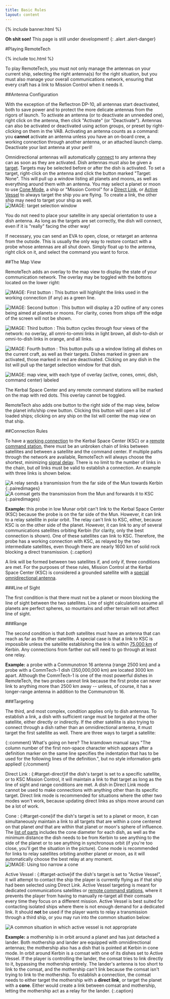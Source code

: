 ```yaml
---
title: Basic Rules
layout: content
---
```


{% include banner.html %}

**Oh shit son!** This page is still under development!
{: .alert .alert-danger}

#Playing RemoteTech

{% include toc.html %}

To play RemoteTech, you must not only manage the antennas on your current ship, selecting the right antenna(s) for the right situation, but you must also manage your overall communications network, ensuring that every craft has a link to Mission Control when it needs it.

##Antenna Configuration

With the exception of the Reflectron DP-10, all antennas start deactivated, both to save power and to protect the more delicate antennas from the rigors of launch. To activate an antenna (or to deactivate an unneeded one), right click on the antenna, then click "Activate" (or "Deactivate"). Antennas can also be activated or deactivated using action groups, or preset by right-clicking on them in the VAB. Activating an antenna counts as a command: you **cannot** activate an antenna unless you have an on-board crew, a working connection through another antenna, or an attached launch clamp. Deactivate your last antenna at your peril!

Omnidirectional antennas will automatically [connect](#connection-rules) to any antenna they can as soon as they are activated. Dish antennas must also be given a [target](#targeting). Targets may be selected before or after the dish is activated. To set a target, right-click on the antenna and click the button marked "Target: None". This will pull up a window listing all planets and moons, as well as everything around them with an antenna. You may select a planet or moon to use [Cone Mode](#target-cone), a ship or "Mission Control" for a [Direct Link](#target-direct), or [Active Vessel](#target-active) to always target the ship you are flying. To create a link, the other ship may need to target your ship as well.
![IMAGE: target selection window](targetselector.png)

You do not need to place your satellite in any special orientation to use a dish antenna. As long as the targets are set correctly, the dish will connect, even if it is "really" facing the other way!

If necessary, you can send an EVA to open, close, or retarget an antenna from the outside. This is usually the only way to restore contact with a probe whose antennas are all shut down. Simply float up to the antenna, right click on it, and select the command you want to force.

##The Map View

RemoteTech adds an overlay to the map view to display the state of your communication network. The overlay may be toggled with the bottons located on the lower right: 

![IMAGE: First button](icon_connection.png)
:   This button will highlight the links used in the working connection (if any) as a green line.

![IMAGE: Second button](icon_cones.png)
:   This button will display a 2D outline of any cones being aimed at planets or moons. For clarity, cones from ships off the edge of the screen will not be shown.

![IMAGE: Third button](icon_links.png)
:   This button cycles through four views of the network: no overlay, all omni-to-omni links in light brown, all dish-to-dish or omni-to-dish links in orange, and all links.

![IMAGE: Fourth button](icon_targets.png)
:   This button pulls up a window listing all dishes on the current craft, as well as their targets. Dishes marked in green are activated, those marked in red are deactivated. Clicking on any dish in the list will pull up the target selection window for that dish.

![IMAGE: map view, with each type of overlay (active, cones, omni, dish, command center) labeled](rtmapview.png)

The Kerbal Space Center and any remote command stations will be marked on the map with red dots. This overlay cannot be toggled.

RemoteTech also adds one button to the right side of the map view, below the planet info/ship crew button. Clicking this button will open a list of loaded ships; clicking on any ship on the list will center the map view on that ship.

##Connection Rules

To have a [working connection](../../#connections) to the Kerbal Space Center (KSC) or a [remote command station](../../#command-stations), there must be an unbroken chain of links between satellites and between a satellite and the command center. If multiple paths through the network are available, RemoteTech will always choose the shortest, minimizing [signal delay](../comp/#signal-delay). There is no limit to the number of links in the chain, but *all* links must be valid to establish a connection. An example with three links is shown below.

![A relay sends a transmission from the far side of the Mun towards Kerbin](../connectiondemo1.jpg "Mun polar relay"){:.pairedimages} 
![A comsat gets the transmission from the Mun and forwards it to KSC](../connectiondemo2.jpg "Kerbin comsat"){:.pairedimages}

**Example:** this probe in low Munar orbit can't link to the Kerbal Space Center (KSC) because the probe is on the far side of the Mun. However, it can link to a relay satellite in polar orbit. The relay can't link to KSC, either, because KSC is on the other side of the planet. However, it can link to any of several communications satellites orbiting Kerbin (for clarity, only the best connection is shown). One of these satellites can link to KSC. Therefore, the probe has a working connection with KSC, as relayed by the two intermediate satellites, even though there are nearly 1600 km of solid rock blocking a direct transmission.
{:.caption}

A link will be formed between two satellites if, and only if, three conditions are met. For the purposes of these rules, Mission Control at the Kerbal Space Center (KSC) is considered a grounded satellite with a [special omnidirectional antenna](../parts/#omnidirectional-antennas).

###Line of Sight

The first condition is that there must not be a planet or moon blocking the line of sight between the two satellites. Line of sight calculations assume all planets are perfect spheres, so mountains and other terrain will not affect line of sight.

###Range

The second condition is that *both* satellites must have an antenna that can reach as far as the other satellite. A special case is that a link to KSC is impossible unless the satellite establishing the link is within [75,000 km](../parts/#omnidirectional-antennas) of Kerbin. Any connections from farther out will need to go through at least one relay.

**Example:** a probe with a Communotron 16 antenna (range 2500 km) and a probe with a CommTech-1 dish (350,000,000 km) are located 3000 km apart. Although the CommTech-1 is one of the most powerful dishes in RemoteTech, the two probes cannot link because the first probe can never link to anything more than 2500 km away -- unless, of course, it has a longer-range antenna in addition to the Communotron 16.

###Targeting

The third, and most complex, condition applies only to dish antennas. To establish a link, a dish with sufficient range must be *targeted* at the other satellite, either directly or indirectly. If the other satellite is also trying to connect through a dish rather than an omnidirectional antenna, it must target the first satellite as well. There are three ways to target a satellite:

{::comment}
What's going on here? The kramdown manual says "The column number of the first non-space character which appears after a definition marker on the same line specifies the indentation that has to be used for the following lines of the definition.", but no style information gets applied!
{:/comment}

Direct Link
:   {:#target-direct}if the dish's target is set to a specific satellite, or to KSC Mission Control, it will maintain a link to that target as long as the line of sight and range conditions are met. A dish in Direct Link mode cannot be used to make connections with anything other than its specific target. Direct link mode is recommended for situations where the other two modes won't work, because updating direct links as ships move around can be a lot of work.

Cone
:   {:#target-cone}if the dish's target is set to a planet or moon, it can simultaneously maintain a link to all targets that are within a cone centered on that planet *and* that are within that planet or moon's sphere of influence. The [list of parts](../parts/#dish-antennas) includes the cone diameter for each dish, as well as the minimum distance the dish needs to be from Kerbin to see anything to the side of the planet or to see anything in synchronous orbit (if you're too close, you'll get the situation in the picture). Cone mode is recommended for links to relay satellites orbiting another planet or moon, as it will automatically choose the best relay at any moment. 
![IMAGE: Using too narrow a cone](../conetooclose.png)
 
Active Vessel
:   {:#target-active}if the dish's target is set to "Active Vessel", it will attempt to contact the ship the player is currently flying as if that ship had been selected using Direct Link. Active Vessel targeting is meant for dedicated communications satellites or [remote command stations](../../#command-stations), where it prevents the player from having to manually re-target all their comsats every time they focus on a different mission. Active Vessel is best suited for contacting isolated ships where there is not enough demand for a dedicated link. It should **not** be used if the player wants to relay a transmission through a third ship, or you may run into the common situation below:

![A common situation in which active vessel is not appropriate](../activerelaybug.png)

**Example:** a mothership is in orbit around a planet and has just detached a lander. Both mothership and lander are equipped with omnidirectional antennas; the mothership also has a dish that is pointed at Kerbin in cone mode. In orbit around Kerbin is a comsat with one of its dishes set to Active Vessel. If the player is controlling the lander, the comsat tries to link directly to it, bypassing the mothership entirely. The lander's antenna is too short to link to the comsat, and the mothership can't link because the comsat isn't trying to link to the mothership. To establish a connection, the comsat needs to either target the mothership with a **direct link**, or target the planet with a **cone**. Either would create a link between comsat and mothership, letting the mothership act as a relay for the lander.
{:.caption}
